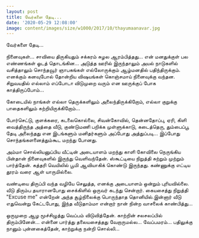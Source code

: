```yaml
---
layout: post
title: வேர்களை தேடி...
date: '2020-05-29 12:08:00'
image: content/images/size/w1000/2017/10/thayumaanavar.jpg
---
```


வேர்களை தேடி...


நினைவுகள்...
சாவியை திருகியதும் சக்கரம் சுழல ஆரம்பித்தது... என் மனதுக்குள் பல எண்ணங்கள் ஓடத் தொடங்கின...
அடுத்த ஊரில் இருந்தாலும் அயல் நாடுகளில் வசித்தாலும் சொந்தவூர் ஞாபகங்கள் எல்லோருக்கும் ஆழ்மனதில் பதிந்திருக்கும். எனக்கும் கனவுபோல் தோன்றிய விஷயங்கள் கொஞ்சமாய் நினைவுக்கு வந்தன.
சிறுவயதில் எல்லாம் எப்போடா விடுமுறை வரும் என ஊருக்குப் போக காத்திருப்போம்...

கோடையில் நாங்கள் எல்லா தெருக்களிலும் அலைந்திருக்கிறோம், எல்லா குறுக்கு பாதைகளிலும் சுற்றியிருக்கிறோம்...

போர்செட்டு, குளக்கரை, கடலைகொல்லை, சிவன்கோவில், தென்னதோப்பு, ஏரி, கிளி வைத்திருந்த அத்தை வீடு, குண்டுமணி பறிக்க முள்ளுக்காடு, கடைத்தெரு, தும்பைப்பூ தேடி அலைந்தது என இடங்களும் மனிதர்களும் அப்போது அத்துப்படி... இப்போது சொந்தங்களனைத்தும்கூட மறந்து போனது.

அம்மா சொல்லியனுப்பிய வீட்டின் அடையாளம் மறந்து காளி கோவிலை நெருங்கிய பின்தான் நினைவுகளில் இருந்து வெளிவந்தேன். ஸ்கூட்டியை நிறுத்தி சுற்றும் முற்றும் பார்த்தேன். கத்தரி வெயிலில் பூமி ஆவியாகிக் கொண்டு இருந்தது. கண்ணுக்கு எட்டிய தூரம் வரை ஆள் யாருமில்லை.

வண்டியை திருப்பி வந்த வழியே செலுத்த, எனக்கு அடையாளம் ஒன்றும் புரியவில்லை. வீடு திரும்ப தயாரானபோது சைக்கிளில் ஒருவர் கடந்து சென்றார். கையசைத்து நிறுத்தி "Excuse me" என்றேன் அந்த சூழ்நிலைக்கு பொருந்தாத தொனியில்.இன்னார் வீடு எதுவென்று கேட்டபோது, இந்த வீடுதாம்மா என்றார் நான் நின்ற வாசலைக் காண்பித்து...

ஒருமுறை ஆழ மூச்சிழுத்து வெப்பம் விடுவித்தேன். காற்றின் சலசலப்பில் திரும்பினேன்... என்னை பார்த்து தலையசைத்தது வேறாருமல்ல...
வேப்பமரம்... பதிலுக்கு நானும் புன்னகைத்தேன், காற்றுக்கு நன்றி சொல்லி...